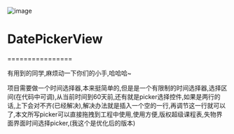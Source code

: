 ![image](https://github.com/cabbageTingZhang/DatePickerView/12.gif)

# DatePickerView
================

有用到的同学,麻烦动一下你们的小手,哈哈哈~

项目需要做一个时间选择器,本来挺简单的,但是是一个有限制的时间选择器,选择区间(在代码中可调),从当前时间到60天前,还有就是picker选择控件,如果是两行的话,上下会对不齐(已经解决),解决办法就是插入一个空的一行,再调节这一行就可以了,本文所写picker可以直接拖拽到工程中使用,使用方便,版权超级课程表,失物界面界面时间选择picker,(我这个是优化后的版本)